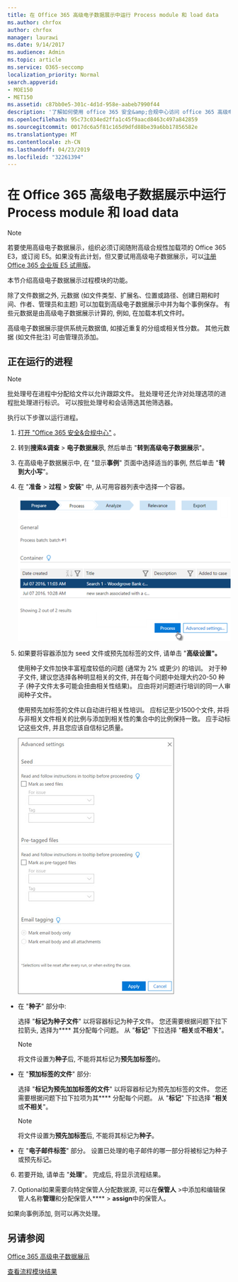 ```yaml
---
title: 在 Office 365 高级电子数据展示中运行 Process module 和 load data
ms.author: chrfox
author: chrfox
manager: laurawi
ms.date: 9/14/2017
ms.audience: Admin
ms.topic: article
ms.service: O365-seccomp
localization_priority: Normal
search.appverid:
- MOE150
- MET150
ms.assetid: c87bb0e5-301c-4d1d-958e-aabeb7990f44
description: '了解如何使用 office 365 安全&amp;合规中心访问 office 365 高级电子数据展示, 并运行 Process module for a case。  '
ms.openlocfilehash: 95c73c034ed2ffa1c45f9aacd8463c497a842859
ms.sourcegitcommit: 0017dc6a5f81c165d9dfd88be39a6bb17856582e
ms.translationtype: MT
ms.contentlocale: zh-CN
ms.lasthandoff: 04/23/2019
ms.locfileid: "32261394"
---
```

# <a name="run-the-process-module-and-load-data-in-office-365-advanced-ediscovery"></a>在 Office 365 高级电子数据展示中运行 Process module 和 load data

> [!NOTE]
> 若要使用高级电子数据展示，组织必须订阅随附高级合规性加载项的 Office 365 E3，或订阅 E5。如果没有此计划，但又要试用高级电子数据展示，可以[注册 Office 365 企业版 E5 试用版](https://go.microsoft.com/fwlink/p/?LinkID=698279)。 
  
本节介绍高级电子数据展示过程模块的功能。 
  
除了文件数据之外, 元数据 (如文件类型、扩展名、位置或路径、创建日期和时间、作者、管理员和主题) 可以加载到高级电子数据展示中并为每个事例保存。 有些元数据是由高级电子数据展示计算的, 例如, 在加载本机文件时。 
  
高级电子数据展示提供系统元数据值, 如接近重复的分组或相关性分数。 其他元数据 (如文件批注) 可由管理员添加。 
  
## <a name="running-process"></a>正在运行的进程

> [!NOTE]
> 批处理号在进程中分配给文件以允许跟踪文件。 批处理号还允许对处理选项的进程批处理进行标识。 可以按批处理号和会话筛选其他筛选器。 
  
执行以下步骤以运行进程。
  
1. [打开 "Office 365 安全&amp;合规中心"](go-to-the-securitycompliance-center.md) 。 
    
2. 转到**搜索&amp;调查** \> **电子数据展示**, 然后单击 "**转到高级电子数据展示**"。
    
3. 在高级电子数据展示中, 在 "显示**事例**" 页面中选择适当的事例, 然后单击 "**转到大小写**"。
    
4. 在 "**准备** \> **过程** \> **安装**" 中, 从可用容器列表中选择一个容器。
    
    ![单击 "处理" 以将搜索结果添加到案例](media/50bdc55c-d378-4881-b302-31ef785fa359.png)
  
5. 如果要将容器添加为 seed 文件或预先加标签的文件, 请单击 "**高级设置"。** 
    
    使用种子文件加快丰富程度较低的问题 (通常为 2% 或更少) 的培训。 对于种子文件, 建议您选择各种明显相关的文件, 并在每个问题中处理大约20-50 种子 (种子文件太多可能会扭曲相关性结果)。 应由将对问题进行培训的同一人审阅种子文件。
    
    使用预先加标签的文件以自动进行相关性培训。 应标记至少1500个文件, 并将与非相关文件相关的比例与添加到相关性的集合中的比例保持一致。 应手动标记这些文件, 并且您应该自信标记质量。
    
    ![用于处理批处理文件的 "高级设置" 页的屏幕截图](media/3c25cb78-4484-41e5-bd34-3753c7ab6cf2.jpg)
  
  - 在 "**种子**" 部分中: 
    
    选择 "**标记为种子文件**" 以将容器标记为种子文件。 您还需要根据问题下拉下拉箭头, 选择为**** 其分配每个问题。 从 "**标记**" 下拉选择 "**相关**或**不相关**"。 
    
    > [!NOTE]
    > 将文件设置为**种子**后, 不能将其标记为**预先加标签**的。 
  
  - 在 "**预加标签的文件**" 部分: 
    
    选择 "**标记为预先加加标签的文件**" 以将容器标记为预先加标签的文件。 您还需要根据问题下拉下拉项为其**** 分配每个问题。 从 "**标记**" 下拉选择 "**相关**或**不相关**"。 
    
    > [!NOTE]
    > 将文件设置为**预先加标签**后, 不能将其标记为**种子**。 
  
  - 在 "**电子邮件标签**" 部分。 设置已处理的电子邮件的哪一部分将被标记为种子或预先标记。 
    
6. 若要开始, 请单击 "**处理**"。 完成后, 将显示流程结果。
    
7. Optional如果需要向特定保管人分配数据源, 可以在**保管人** \>中添加和编辑保管人名称**管理**和分配保管人**** \> **assign**中的保管人。 
    
如果向事例添加, 则可以再次处理。
  
## <a name="see-also"></a>另请参阅

[Office 365 高级电子数据展示](office-365-advanced-ediscovery.md)
  
[查看流程模块结果](view-process-module-results-in-advanced-ediscovery.md)

